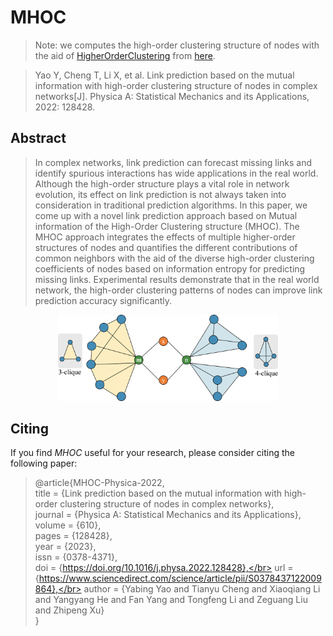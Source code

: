 # MHOC

> Note: we computes the high-order clustering structure of nodes with the aid of [HigherOrderClustering](http://snap.stanford.edu/hocc/) from [here](https://github.com/arbenson/HigherOrderClustering.jl).

> Yao Y, Cheng T, Li X, et al. Link prediction based on the mutual information with high-order clustering structure of nodes in complex networks[J]. Physica A: Statistical Mechanics and its Applications, 2022: 128428.

## Abstract

> In complex networks, link prediction can forecast missing links and identify spurious interactions has wide applications in the real world. Although the high-order structure plays a vital role in network evolution, its effect on link prediction is not always taken into consideration in traditional prediction algorithms. In this paper, we come up with a novel link prediction approach based on Mutual information of the High-Order Clustering structure (MHOC). The MHOC approach integrates the effects of multiple higher-order structures of nodes and quantifies the different contributions of common neighbors with the aid of the diverse high-order clustering coefficients of nodes based on information entropy for predicting missing links. Experimental results demonstrate that in the real world network, the high-order clustering patterns of nodes can improve link prediction accuracy significantly.

<div align="center">
  <img decoding="async" src="https://raw.githubusercontent.com/yabingyao/MHOC4LinkPrediction/main/MHOC.jpg" width=70%">
</div>

## Citing

If you find *MHOC* useful for your research, please consider citing the following paper:
> @article{MHOC-Physica-2022, </br>
title = {Link prediction based on the mutual information with high-order clustering structure of nodes in complex networks},</br>
journal = {Physica A: Statistical Mechanics and its Applications},</br>
volume = {610},</br>
pages = {128428},</br>
year = {2023},</br>
issn = {0378-4371},</br>
doi = {https://doi.org/10.1016/j.physa.2022.128428},</br>
url = {https://www.sciencedirect.com/science/article/pii/S0378437122009864},</br>
author = {Yabing Yao and Tianyu Cheng and Xiaoqiang Li and Yangyang He and Fan Yang and Tongfeng Li and Zeguang Liu and Zhipeng Xu} </br>
}
